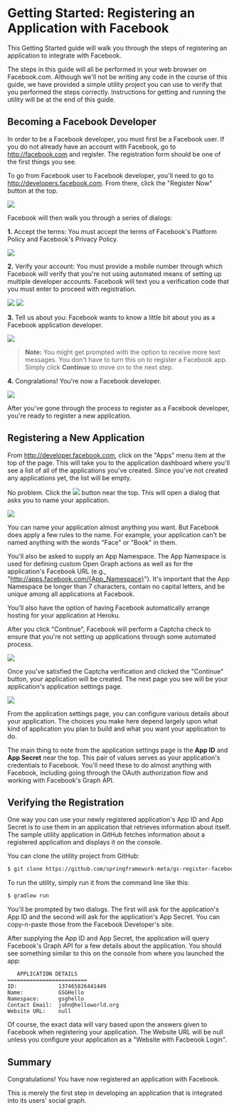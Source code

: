 Getting Started: Registering an Application with Facebook
========================================================
This Getting Started guide will walk you through the steps of registering an application to integrate with Facebook.

The steps in this guide will all be performed in your web browser on Facebook.com. Although we'll not be writing any code in the course of this guide, we have provided a simple utility project you can use to verify that you performed the steps correctly. Instructions for getting and running the utility will be at the end of this guide.

Becoming a Facebook Developer
-----------------------------
In order to be a Facebook developer, you must first be a Facebook user. If you do not already have an account with Facebook, go to http://facebook.com and register. The registration form should be one of the first things you see.

To go from Facebook user to Facebook developer, you'll need to go to http://developers.facebook.com. From there, click the "Register Now" button at the top.

![](images/fb-dev-register.png)

Facebook will then walk you through a series of dialogs:

__1.__ Accept the terms: You must accept the terms of Facebook's Platform Policy and Facebook's Privacy Policy.    

![](images/fb-terms-agree.png)

__2.__ Verify your account: You must provide a mobile number through which Facebook will verify that you're not using automated means of setting up multiple developer accounts. Facebook will text you a verification code that you must enter to proceed with registration. 

![](images/fb-verify1.png)
![](images/fb-verify2.png)

__3.__ Tell us about you: Facebook wants to know a little bit about you as a Facebook application developer.

![](images/fb-about-you.png)

> **Note:** You might get prompted with the option to receive more text messages. You don't have to turn this on to register a Facebook app. Simply click **Continue** to move on to the next step.

__4.__ Congralations! You're now a Facebook developer.

![](images/fb-congrats.png)

 
After you've gone through the process to register as a Facebook developer, you're ready to register a new application.

Registering a New Application
-----------------------------
From http://developer.facebook.com, click on the "Apps" menu item at the top of the page. This will take you to the application dashboard where you'll see a list of all of the applications you've created. Since you've not created any applications yet, the list will be empty. 

No problem. Click the ![](images/fb-create-new-app-button.png) button near the top. This will open a dialog that asks you to name your application.

![](images/fb-new-app-form.png)

You can name your application almost anything you want. But Facebook does apply a few rules to the name. For example, your application can't be named anything with the words "Face" or "Book" in them.

You'll also be asked to supply an App Namespace. The App Namespace is used for defining custom Open Graph actions as well as for the application's Facebook URL (e.g., "http://apps.facebook.com/{App_Namespace}"). It's important that the App Namespace be longer than 7 characters, contain no capital letters, and be unique among all applications at Facebook.

You'll also have the option of having Facebook automatically arrange hosting for your application at Heroku.

After you click "Continue", Facebook will perform a Captcha check to ensure that you're not setting up applications through some automated process.

![](images/fb-captcha.png)

Once you've satisfied the Captcha verification and clicked the "Continue" button, your application will be created. The next page you see will be your application's application settings page.

![](images/fb-app-settings.png)

From the application settings page, you can configure various details about your application. The choices you make here depend largely upon what kind of application you plan to build and what you want your application to do. 

The main thing to note from the application settings page is the __App ID__ and __App Secret__ near the top. This pair of values serves as your application's credentials to Facebook. You'll need these to do almost anything with Facebook, including going through the OAuth authorization flow and working with Facebook's Graph API.

Verifying the Registration
--------------------------
One way you can use your newly registered application's App ID and App Secret is to use them in an application that retrieves information about itself. The sample utility application in GitHub fetches information about a registered application and displays it on the console.

You can clone the utility project from GitHub:

```sh
$ git clone https://github.com/springframework-meta/gs-register-facebook-app.git
```

To run the utility, simply run it from the command line like this:

```sh
$ gradlew run
```

You'll be prompted by two dialogs. The first will ask for the application's App ID and the second will ask for the application's App Secret. You can copy-n-paste those from the Facebook Developer's site.

After supplying the App ID and App Secret, the application will query Facebook's Graph API for a few details about the application. You should see something similar to this on the console from where you launched the app:

```
   APPLICATION DETAILS
=========================
ID:             137465826441449
Name:           GSGHello
Namespace:      gsghello
Contact Email:  john@helloworld.org
Website URL:    null
```

Of course, the exact data will vary based upon the answers given to Facebook when registering your application. The Website URL will be null unless you configure your application as a "Website with Facbeook Login".


Summary
-------
Congratulations! You have now registered an application with Facebook.

This is merely the first step in developing an application that is integrated into its users' social graph.

